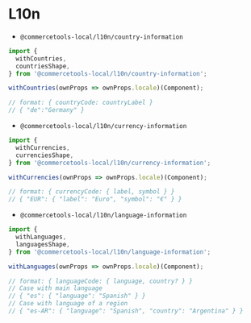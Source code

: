 # L10n

- `@commercetools-local/l10n/country-information`

```js
import {
  withCountries,
  countriesShape,
} from '@commercetools-local/l10n/country-information';

withCountries(ownProps => ownProps.locale)(Component);

// format: { countryCode: countryLabel }
// { "de":"Germany" }
```

- `@commercetools-local/l10n/currency-information`

```js
import {
  withCurrencies,
  currenciesShape,
} from '@commercetools-local/l10n/currency-information';

withCurrencies(ownProps => ownProps.locale)(Component);

// format: { currencyCode: { label, symbol } }
// { "EUR": { "label": "Euro", "symbol": "€" } }
```

- `@commercetools-local/l10n/language-information`

```js
import {
  withLanguages,
  languagesShape,
} from '@commercetools-local/l10n/language-information';

withLanguages(ownProps => ownProps.locale)(Component);

// format: { languageCode: { language, country? } }
// Case with main language
// { "es": { "language": "Spanish" } }
// Case with language of a region
// { "es-AR": { "language": "Spanish", "country": "Argentina" } }
```
